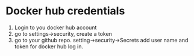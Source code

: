 # Docker hub credentials

1. Login to you docker hub account
2. go to settings->security, create a token
3. go to your github repo. setting->security->Secrets add user name and token for docker hub log in.